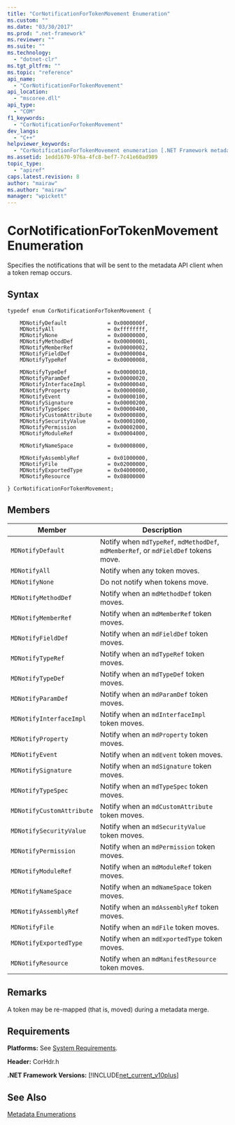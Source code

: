 ```yaml
---
title: "CorNotificationForTokenMovement Enumeration"
ms.custom: ""
ms.date: "03/30/2017"
ms.prod: ".net-framework"
ms.reviewer: ""
ms.suite: ""
ms.technology: 
  - "dotnet-clr"
ms.tgt_pltfrm: ""
ms.topic: "reference"
api_name: 
  - "CorNotificationForTokenMovement"
api_location: 
  - "mscoree.dll"
api_type: 
  - "COM"
f1_keywords: 
  - "CorNotificationForTokenMovement"
dev_langs: 
  - "C++"
helpviewer_keywords: 
  - "CorNotificationForTokenMovement enumeration [.NET Framework metadata]"
ms.assetid: 1edd1670-976a-4fc8-bef7-7c41e60ad989
topic_type: 
  - "apiref"
caps.latest.revision: 8
author: "mairaw"
ms.author: "mairaw"
manager: "wpickett"
---
```

# CorNotificationForTokenMovement Enumeration
Specifies the notifications that will be sent to the metadata API client when a token remap occurs.  
  
## Syntax  
  
```  
typedef enum CorNotificationForTokenMovement {  
  
    MDNotifyDefault             = 0x0000000f,  
    MDNotifyAll                 = 0xffffffff,  
    MDNotifyNone                = 0x00000000,  
    MDNotifyMethodDef           = 0x00000001,  
    MDNotifyMemberRef           = 0x00000002,  
    MDNotifyFieldDef            = 0x00000004,  
    MDNotifyTypeRef             = 0x00000008,  
  
    MDNotifyTypeDef             = 0x00000010,  
    MDNotifyParamDef            = 0x00000020,  
    MDNotifyInterfaceImpl       = 0x00000040,  
    MDNotifyProperty            = 0x00000080,  
    MDNotifyEvent               = 0x00000100,  
    MDNotifySignature           = 0x00000200,  
    MDNotifyTypeSpec            = 0x00000400,  
    MDNotifyCustomAttribute     = 0x00000800,  
    MDNotifySecurityValue       = 0x00001000,  
    MDNotifyPermission          = 0x00002000,  
    MDNotifyModuleRef           = 0x00004000,  
  
    MDNotifyNameSpace           = 0x00008000,  
  
    MDNotifyAssemblyRef         = 0x01000000,  
    MDNotifyFile                = 0x02000000,  
    MDNotifyExportedType        = 0x04000000,  
    MDNotifyResource            = 0x08000000  
  
} CorNotificationForTokenMovement;  
```  
  
## Members  
  
|Member|Description|  
|------------|-----------------|  
|`MDNotifyDefault`|Notify when `mdTypeRef`, `mdMethodDef`, `mdMemberRef`, or `mdFieldDef` tokens move.|  
|`MDNotifyAll`|Notify when any token moves.|  
|`MDNotifyNone`|Do not notify when tokens move.|  
|`MDNotifyMethodDef`|Notify when an `mdMethodDef` token moves.|  
|`MDNotifyMemberRef`|Notify when an `mdMemberRef` token moves.|  
|`MDNotifyFieldDef`|Notify when an `mdFieldDef` token moves.|  
|`MDNotifyTypeRef`|Notify when an `mdTypeRef` token moves.|  
|`MDNotifyTypeDef`|Notify when an `mdTypeDef` token moves.|  
|`MDNotifyParamDef`|Notify when an `mdParamDef` token moves.|  
|`MDNotifyInterfaceImpl`|Notify when an `mdInterfaceImpl` token moves.|  
|`MDNotifyProperty`|Notify when an `mdProperty` token moves.|  
|`MDNotifyEvent`|Notify when an `mdEvent` token moves.|  
|`MDNotifySignature`|Notify when an `mdSignature` token moves.|  
|`MDNotifyTypeSpec`|Notify when an `mdTypeSpec` token moves.|  
|`MDNotifyCustomAttribute`|Notify when an `mdCustomAttribute` token moves.|  
|`MDNotifySecurityValue`|Notify when an `mdSecurityValue` token moves.|  
|`MDNotifyPermission`|Notify when an `mdPermission` token moves.|  
|`MDNotifyModuleRef`|Notify when an `mdModuleRef` token moves.|  
|`MDNotifyNameSpace`|Notify when an `mdNameSpace` token moves.|  
|`MDNotifyAssemblyRef`|Notify when an `mdAssemblyRef` token moves.|  
|`MDNotifyFile`|Notify when an `mdFile` token moves.|  
|`MDNotifyExportedType`|Notify when an `mdExportedType` token moves.|  
|`MDNotifyResource`|Notify when an `mdManifestResource` token moves.|  
  
## Remarks  
 A token may be re-mapped (that is, moved) during a metadata merge.  
  
## Requirements  
 **Platforms:** See [System Requirements](../../../../docs/framework/get-started/system-requirements.md).  
  
 **Header:** CorHdr.h  
  
 **.NET Framework Versions:** [!INCLUDE[net_current_v10plus](../../../../includes/net-current-v10plus-md.md)]  
  
## See Also  
 [Metadata Enumerations](../../../../docs/framework/unmanaged-api/metadata/metadata-enumerations.md)
